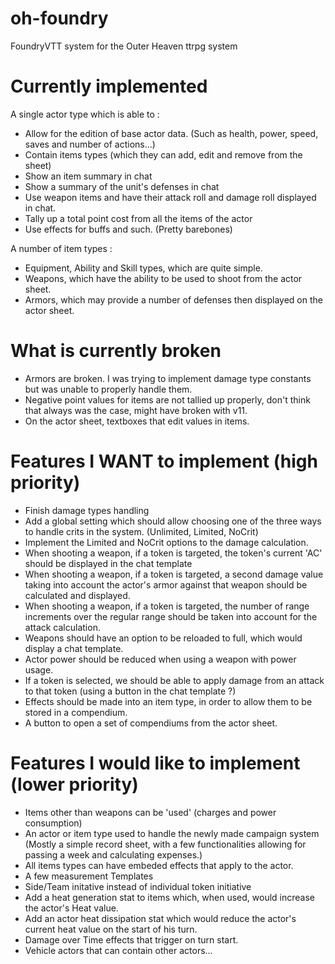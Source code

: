 # oh-foundry
FoundryVTT system for the Outer Heaven ttrpg system

# Currently implemented
A single actor type which is able to :
- Allow for the edition of base actor data. (Such as health, power, speed, saves and number of actions...)
- Contain items types (which they can add, edit and remove from the sheet)
- Show an item summary in chat
- Show a summary of the unit's defenses in chat
- Use weapon items and have their attack roll and damage roll displayed in chat.
- Tally up a total point cost from all the items of the actor
- Use effects for buffs and such. (Pretty barebones)

A number of item types :
- Equipment, Ability and Skill types, which are quite simple.
- Weapons, which have the ability to be used to shoot from the actor sheet.
- Armors, which may provide a number of defenses then displayed on the actor sheet.

# What is currently broken
- Armors are broken. I was trying to implement damage type constants but was unable to properly handle them.
- Negative point values for items are not tallied up properly, don't think that always was the case, might have broken with v11.
- On the actor sheet, textboxes that edit values in items.

# Features I WANT to implement (high priority)
- Finish damage types handling
- Add a global setting which should allow choosing one of the three ways to handle crits in the system. (Unlimited, Limited, NoCrit)
- Implement the Limited and NoCrit options to the damage calculation.
- When shooting a weapon, if a token is targeted, the token's current 'AC' should be displayed in the chat template
- When shooting a weapon, if a token is targeted, a second damage value taking into account the actor's armor against that weapon should be calculated and displayed.
- When shooting a weapon, if a token is targeted, the number of range increments over the regular range should be taken into account for the attack calculation.
- Weapons should have an option to be reloaded to full, which would display a chat template.
- Actor power should be reduced when using a weapon with power usage.
- If a token is selected, we should be able to apply damage from an attack to that token (using a button in the chat template ?)
- Effects should be made into an item type, in order to allow them to be stored in a compendium.
- A button to open a set of compendiums from the actor sheet.

# Features I would like to implement (lower priority)
- Items other than weapons can be 'used' (charges and power consumption)
- An actor or item type used to handle the newly made campaign system (Mostly a simple record sheet, with a few functionalities allowing for passing a week and calculating expenses.)
- All items types can have embeded effects that apply to the actor.
- A few measurement Templates
- Side/Team initative instead of individual token initiative
- Add a heat generation stat to items which, when used, would increase the actor's Heat value.
- Add an actor heat dissipation stat which would reduce the actor's current heat value on the start of his turn.
- Damage over Time effects that trigger on turn start.
- Vehicle actors that can contain other actors...
